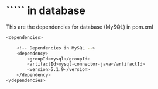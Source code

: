 # ```<dependencies>`` in database

This are the dependencies for database (MySQL) in pom.xml

```sh
<dependencies>

	<!-- Dependencies in MySQL -->
	<dependency>
		<groupId>mysql</groupId>
		<artifactId>mysql-connector-java</artifactId>
		<version>5.1.9</version>
	</dependency>
</dependencies>
```
